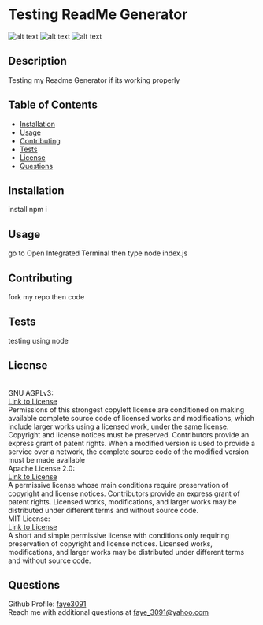 # Testing ReadMe Generator
  
  ![alt text](https://img.shields.io/static/v1?label=licence&message=GNU%20AGPLv3&color=GREEN) ![alt text](https://img.shields.io/static/v1?label=licence&message=Apache%20License%202.0&color=GREEN) ![alt text](https://img.shields.io/static/v1?label=licence&message=MIT%20License&color=GREEN)

  ## Description
  Testing my Readme Generator if its working properly

  ## Table of Contents
  * [Installation](#Installation)
  * [Usage](#usage)
  * [Contributing](#Contributing)
  * [Tests](#Tests)
  * [License](#license)
  * [Questions](#Questions)

  ## Installation
  install npm i

  ## Usage
  go to Open Integrated Terminal then type node index.js

  ## Contributing 
  fork my repo then code

  ## Tests
  testing using node

  ## License
  <br />GNU AGPLv3: <br />[Link to License](https://www.gnu.org/licenses/agpl-3.0)<br />Permissions of this strongest copyleft license are conditioned on making available complete source code of licensed works and modifications, which include larger works using a licensed work, under the same license. Copyright and license notices must be preserved. Contributors provide an express grant of patent rights. When a modified version is used to provide a service over a network, the complete source code of the modified version must be made available 
<br />Apache License 2.0: <br />[Link to License](https://opensource.org/licenses/MPL-2.0)<br />A permissive license whose main conditions require preservation of copyright and license notices. Contributors provide an express grant of patent rights. Licensed works, modifications, and larger works may be distributed under different terms and without source code. 
<br />MIT License: <br />[Link to License](https://opensource.org/licenses/MPL-2.0)<br />A short and simple permissive license with conditions only requiring preservation of copyright and license notices. Licensed works, modifications, and larger works may be distributed under different terms and without source code. 


  ## Questions
  Github Profile: [faye3091](https://github.com/faye3091)
  <br />
  Reach me with additional questions at faye_3091@yahoo.com
  